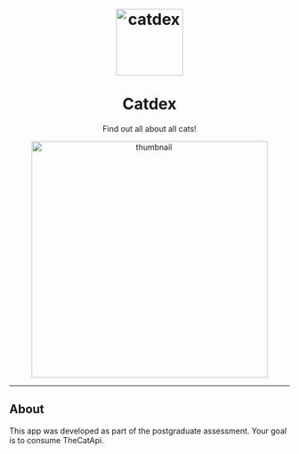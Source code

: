 <h1 align="center">
<br>
  <img src="https://user-images.githubusercontent.com/23246259/169429206-8311cba4-08aa-44b1-b144-e8128b705a78.jpg" alt="catdex" width="120">
<br>
<br>
Catdex
</h1>

<p align="center">Find out all about all cats!</p>

<div align="center">
  <img src="https://user-images.githubusercontent.com/23246259/169429005-ed1c582e-b47f-4bc8-b205-17420bd1ee1f.png" alt="thumbnail" height="425">
</div>

<hr />

## About

This app was developed as part of the postgraduate assessment. Your goal is to consume TheCatApi.
